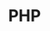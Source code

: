 ---
layout: cours
type: backEnd
number: 1
pathImg: /images/cards/php.png
title: PHP
comment: Apprendre à coder avec PHP <br><br>

---
